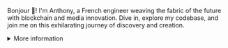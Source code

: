Bonjour 👋! I'm Anthony, a French engineer weaving the fabric of the future with blockchain and media innovation. Dive in, explore my codebase, and join me on this exhilarating journey of discovery and creation.

<details>

<summary>More information</summary>

## 🛠 Technical Expertise & Stack

### Core Competencies
- **Decentralized Applications**: Crafting the future with tokenomics, DeFi protocols, and DAO structures.
- **Media Innovations**: Pioneering audience tracking and monetization strategies.
- **Blockchain Development**: Experienced on EVM chains like Ethereum and Polygon.
- **Prototyping**: Turning ideas into tangible, functional prototypes.
- **Project Leadership**: Steering cross-functional projects to success.

### Tech Stack

![NodeJS](https://img.shields.io/badge/-NodeJS-339933?logo=node.js&logoColor=white)
![TypeScript](https://img.shields.io/badge/-TypeScript-3178C6?logo=typescript&logoColor=white)
![Solidity](https://img.shields.io/badge/-Solidity-363636?logo=solidity&logoColor=white)
![React](https://img.shields.io/badge/-React-61DAFB?logo=react&logoColor=white)
![MongoDB](https://img.shields.io/badge/-MongoDB-47A248?logo=mongodb&logoColor=white)
![Ethereum](https://img.shields.io/badge/-Ethereum-3C3C3D?logo=ethereum&logoColor=white)
![Polygon](https://img.shields.io/badge/-Polygon-8248E5?logo=polygon&logoColor=white)
![Google Cloud](https://img.shields.io/badge/-Google_Cloud-4285F4?logo=google-cloud&logoColor=white)
![AWS](https://img.shields.io/badge/-AWS-232F3E?logo=amazon-aws&logoColor=white)


- **Languages**: NodeJS/TypeScript, SQL, Mongo, Solidity, React.
- **Tools & Libraries**: Hardhat, Slither, Thirdweb, Open Rarity, Chainlink VRF, Google Data Studio.
- **Standards**: ERC20/ERC721/ERC1155, ERC721A, ERC20Permit, ERC2771, Merkle proofs, Gasless transactions.
- **Platforms**: Fleek, Cloudflare workers, Google Cloud, AWS.

## 🌟 Notable Projects & Contributions

### **Siborg - Podcast & Blockchain Engineer (2023-now)**
- Developed an app API and created SocialFi snapshots using the Twitter API.

### **Web3 Consultant & Solidity Developer (2022-now)**
- Led educational sessions at Toulouse Business School and [blockchain workshops at Epitech](https://github.com/antho31/solidity-workshop-epitech).
- Led and advised on NFTs and crypto-assets projects ([bufalo](https://www.bufalomusic.com/), [Podcast Magazine](https://podcastmagazine.fr/category/nft/) and more).
- Developed and deployed smart contracts on EVM chains. 
  - [Bufalo NFT Skulls](https://github.com/antho31/bufalo-nft-skulls) - NFTs linked to musical commercial rights, integrated with ERC20-based rewards.

### **OKP4 - DevRel Engineer (2023)**
- Evangelized the [OKP4 blockchain](https://okp4.network/) to developers, hosted workshops and organized grant programs.
- Contributed to the project’s whitepaper, focusing on technical aspects and tokenomics.
- Provided technical documentation, created [tutorials](https://github.com/okp4/docs/blob/main/docs/tutorials/overview.md) and boilerplates (like [this OKP4 Vite UI Starter](https://github.com/antho31/okp4-ui-boilerplate)) to enhance developer experience.

### **Media Innovation & Data Engineer (2016-2023)**
- Spearheaded the development and implementation of audience measurement dashboards.
- Developed prototypes exploring new media opportunities.
- Advised multiple radio and podcast projects, ensuring best practices and optimal solutions.

## 🎧 Passion Projects

Between 2018 and 2021, I was the creator and host of the podcast [Des Ondes Vocast](https://www.vocast.fr), a show dedicated to the medium's history and innovation in the radio industry. I used it as a sandbox for experimentation, particularly:
- I conducted [a study to demonstrate the ease with which podcast download figures can be manipulated](https://anthony-gourraud.medium.com/a-new-model-to-detect-the-thousands-of-fake-but-iab-certified-podcast-downloads-i-got-20cee2e2eb39) and subsequently [open-sourced the code](https://github.com/Vocast-fr/podcheater).
- I created a system that continuously recorded over 300 radio stations 24/7, storing [hourly recordings for up to 6 months](https://piges.vocast.fr). This led to the creation of [Vocazap](https://github.com/Vocast-fr/Vocazap), a platform offering random zapping by extracting snippets from random records.


## 📚 Continuous Learning

In the ever-evolving tech landscape, I believe in staying a student. From blockchain nuances to media trends, I'm always looking for the next big thing.

## 🤙 Connect & Collaborate

Got an intriguing project? Or want to geek out over the latest in blockchain or media tech? Let's connect and make magic happen!

### Socials 

[![LinkedIn](https://img.shields.io/badge/-LinkedIn-0077B5?logo=linkedin&logoColor=white&link=https://www.linkedin.com/in/anthony-gourraud/)](https://www.linkedin.com/in/anthony-gourraud/)
[![Twitter](https://img.shields.io/badge/-Twitter-1DA1F2?logo=twitter&logoColor=white&link=https://twitter.com/AnthonyGourraud)](https://twitter.com/AnthonyGourraud)

### Web3 ID: [anthonyg.eth](https://web3.bio/anthonyg.eth)

* 🌐 [ENS](https://app.ens.domains/anthonyg.eth)

* ☘️ [Hey (formerly Lenster)](https://hey.xyz/u/anthonyg)

* 🎖️ [POAPs](https://collectors.poap.xyz/scan/0x64e8f7c2b4fd33f5e8470f3c6df04974f90fc2ca)

</details>

